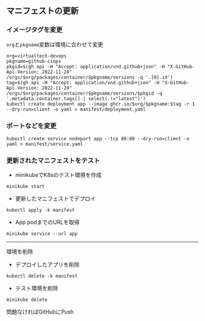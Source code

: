 ## マニフェストの更新

### イメージタグを変更

`org`と`pkgname`変数は環境に合わせて変更

```
org=virtualtech-devops
pkgname=github-ciops
pkgid=$(gh api -H "Accept: application/vnd.github+json" -H "X-GitHub-Api-Version: 2022-11-28" /orgs/$org/packages/container/$pkgname/versions -q '.[0].id')
tag=$(gh api -H "Accept: application/vnd.github+json" -H "X-GitHub-Api-Version: 2022-11-28" /orgs/$org/packages/container/$pkgname/versions/$pkgid -q '.metadata.container.tags[] | select(.!="latest")')
kubectl create deployment app --image ghcr.io/$org/$pkgname:$tag -r 1 --dry-run=client -o yaml > manifest/deployment.yaml
```

### ポートなどを変更

```
kubectl create service nodeport app --tcp 80:80 --dry-run=client -o yaml > manifest/service.yaml
```

### 更新されたマニフェストをテスト

- minikubeでK8sのテスト環境を作成

```
minikube start
```

- 更新したマニフェストでデプロイ

```
kubectl apply -k manifest
```

- App podまでのURLを取得

```
minikube service --url app
```

---

環境を削除

- デプロイしたアプリを削除

```
kubectl delete -k manifest
```

- テスト環境を削除

```
minikube delete
```

問題なければGitHubにPush

##
